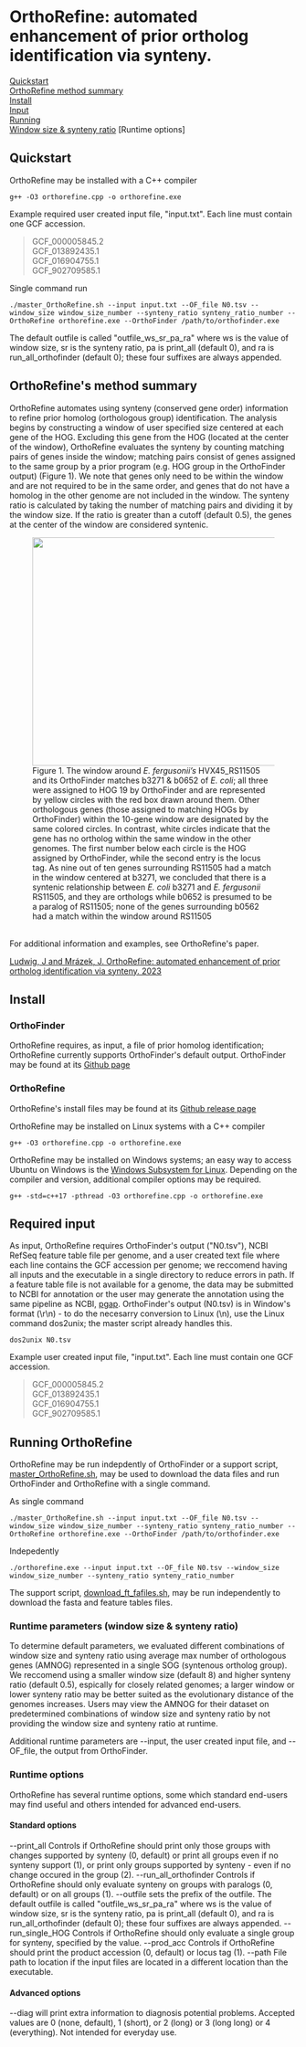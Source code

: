 # OrthoRefine: automated enhancement of prior ortholog identification via synteny. 

[Quickstart](https://github.com/jl02142/OrthoRefine#quickstart)\
[OrthoRefine method summary](https://github.com/jl02142/OrthoRefine#orthorefines-method-summary)\
[Install](https://github.com/jl02142/OrthoRefine/tree/main#install)\
[Input](https://github.com/jl02142/OrthoRefine#required-input)\
[Running](https://github.com/jl02142/OrthoRefine#running-orthorefine)\
[Window size & synteny ratio](https://github.com/jl02142/OrthoRefine#runtime-parameters-window-size--synteny-ratio)
[Runtime options]

## Quickstart
OrthoRefine may be installed with a C++ compiler

`
g++ -O3 orthorefine.cpp -o orthorefine.exe
`

Example required user created input file, "input.txt". Each line must contain one GCF accession.

>GCF_000005845.2\
>GCF_013892435.1\
>GCF_016904755.1\
>GCF_902709585.1

Single command run

`
./master_OrthoRefine.sh --input input.txt --OF_file N0.tsv --window_size window_size_number --synteny_ratio synteny_ratio_number --OrthoRefine orthorefine.exe --OrthoFinder /path/to/orthofinder.exe
`

The default outfile is called "outfile_ws_sr_pa_ra" where ws is the value of window size, sr is the synteny ratio, pa is print_all (default 0), and ra is run_all_orthofinder (default 0); these four suffixes are always appended. 

## OrthoRefine's method summary
OrthoRefine automates using synteny (conserved gene order) information to refine prior homolog (orthologous group) identification. The analysis begins by constructing a window of user specified size centered at each gene of the HOG. Excluding this gene from the HOG (located at the center of the window), OrthoRefine evaluates the synteny by counting matching pairs of genes inside the window; matching pairs consist of genes assigned to the same group by a prior program (e.g. HOG group in the OrthoFinder output) (Figure 1). We note that genes only need to be within the window and are not required to be in the same order, and genes that do not have a homolog in the other genome are not included in the window. The synteny ratio is calculated by taking the number of matching pairs and dividing it by the window size. If the ratio is greater than a cutoff (default 0.5), the genes at the center of the window are considered syntenic. 

<figure>
    <img src="https://github.com/jl02142/OrthoRefine/assets/23033795/9329a402-7014-4e37-909c-7531b9d45b00" width="1000" height="400">
    <figcaption>Figure 1. The window around <em>E. fergusonii’s</em> HVX45_RS11505 and its OrthoFinder matches b3271 & b0652 of <em>E. coli</em>; all three were assigned to HOG 19 by OrthoFinder and are represented by yellow circles with the red box drawn around them. Other orthologous genes (those assigned to matching HOGs by OrthoFinder) within the 10-gene window are designated by the same colored circles. In contrast, white circles indicate that the gene has no ortholog within the same window in the other genomes. The first number below each circle is the HOG assigned by OrthoFinder, while the second entry is the locus tag. As nine out of ten genes surrounding RS11505 had a match in the window centered at b3271, we concluded that there is a syntenic relationship between <em>E. coli</em> b3271 and <em>E. fergusonii</em> RS11505, and they are orthologs while b0652 is presumed to be a paralog of RS11505; none of the genes surrounding b0562 had a match within the window around RS11505 </figcaption>
</figure>

\
For additional information and examples, see OrthoRefine's paper. 

[Ludwig, J and Mrázek, J. OrthoRefine: automated enhancement of prior ortholog identification via synteny. 2023]()


## Install
### OrthoFinder
OrthoRefine requires, as input, a file of prior homolog identification; OrthoRefine currently supports OrthoFinder's default output. OrthoFinder may be found at its [Github page](https://github.com/davidemms/OrthoFinder)

### OrthoRefine
OrthoRefine's install files may be found at its [Github release page](https://github.com/jl02142/OrthoRefine/releases)

OrthoRefine may be installed on Linux systems with a C++ compiler

`
g++ -O3 orthorefine.cpp -o orthorefine.exe
`

OrthoRefine may be installed on Windows systems; an easy way to access Ubuntu on Windows is the [Windows Subsystem for Linux](https://learn.microsoft.com/en-us/windows/wsl/install). Depending on the compiler and version, additional compiler options may be required.

`
g++ -std=c++17 -pthread -O3 orthorefine.cpp -o orthorefine.exe
`

## Required input
As input, OrthoRefine requires OrthoFinder's output ("N0.tsv"), NCBI RefSeq feature table file per genome, and a user created text file where each line contains the GCF accession per genome; we reccomend having all inputs and the executable in a single directory to reduce errors in path. If a feature table file is not available for a genome, the data may be submitted to NCBI for annotation or the user may generate the annotation using the same pipeline as NCBI, [pgap](https://github.com/ncbi/pgap). OrthoFinder's output (N0.tsv) is in Window's format (\r\n) - to do the necesarry conversion to Linux (\n), use the Linux command dos2unix; the master script already handles this.

`
dos2unix N0.tsv
`

Example user created input file, "input.txt". Each line must contain one GCF accession.

>GCF_000005845.2\
>GCF_013892435.1\
>GCF_016904755.1\
>GCF_902709585.1

## Running OrthoRefine

OrthoRefine may be run indepdently of OrthoFinder or a support script, [master_OrthoRefine.sh](https://github.com/jl02142/OrthoRefine/blob/main/master_OrthoRefine.sh), may be used to download the data files and run OrthoFinder and OrthoRefine with a single command. 

As single command

`
./master_OrthoRefine.sh --input input.txt --OF_file N0.tsv --window_size window_size_number --synteny_ratio synteny_ratio_number --OrthoRefine orthorefine.exe --OrthoFinder /path/to/orthofinder.exe
`

Indepedently

`
./orthorefine.exe --input input.txt --OF_file N0.tsv --window_size window_size_number --synteny_ratio synteny_ratio_number 
`

The support script, [download_ft_fafiles.sh](https://github.com/jl02142/OrthoRefine/blob/main/download_ft_fafiles.sh), may be run independently to download the fasta and feature tables files. 

### Runtime parameters (window size & synteny ratio)
To determine default parameters, we evaluated different combinations of window size and synteny ratio using average max number of orthologous genes (AMNOG) represented in a single SOG (syntenous ortholog group). We reccomend using a smaller window size (default 8) and higher synteny ratio (default 0.5), espically for closely related genomes; a larger window or lower synteny ratio may be better suited as the evolutionary distance of the genomes increases. Users may view the AMNOG for their dataset on predetermined combinations of window size and synteny ratio by not providing the window size and synteny ratio at runtime. 

Additional runtime parameters are --input, the user created input file, and --OF_file, the output from OrthoFinder. 

### Runtime options
OrthoRefine has several runtime options, some which standard end-users may find useful and others intended for advanced end-users. 

#### Standard options
--print_all Controls if OrthoRefine should print only those groups with changes supported by synteny (0, default) or print all groups even if no synteny support (1), or print only groups supported by synteny - even if no change occured in the group (2). 
--run_all_orthofinder Controls if OrthoRefine should only evaluate synteny on groups with paralogs (0, default) or on all groups (1).
--outfile sets the prefix of the outfile. The default outfile is called "outfile_ws_sr_pa_ra" where ws is the value of window size, sr is the synteny ratio, pa is print_all (default 0), and ra is run_all_orthofinder (default 0); these four suffixes are always appended. 
--run_single_HOG Controls if OrthoRefine should only evaluate a single group for synteny, specified by the value. 
--prod_acc Controls if OrthoRefine should print the product accession (0, default) or locus tag (1).
--path File path to location if the input files are located in a different location than the executable.

#### Advanced options
--diag will print extra information to diagnosis potential problems. Accepted values are 0 (none, default), 1 (short), or 2 (long) or 3 (long long) or 4 (everything). Not intended for everyday use. 
